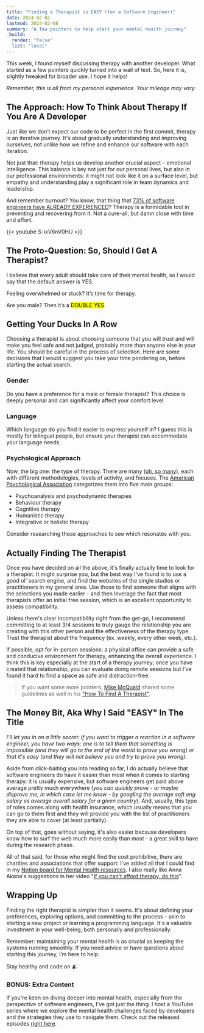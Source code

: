 ```yaml
---
title: "Finding a Therapist is EASY (for a Software Engineer)"
date: 2024-02-02
lastmod: 2024-02-08
summary: "A few pointers to help start your mental health journey"
_build:
  render: "false"
  list: "local"
---
```


This week, I found myself discussing therapy with another developer. What started as a few pointers quickly turned into a wall of text. So, here it is, slightly tweaked for broader use. I hope it helps!

_Remember, this is all from my personal experience. Your mileage may vary._

## The Approach: How To Think About Therapy If You Are A Developer

Just like we don’t expect our code to be perfect in the first commit, therapy is an iterative journey. It's about gradually understanding and improving ourselves, not unlike how we refine and enhance our software with each iteration.

Not just that: therapy helps us develop another crucial aspect – emotional intelligence. This balance is key not just for our personal lives, but also in our professional environments: it might not look like it on a surface level, but empathy and understanding play a significant role in team dynamics and leadership.

And remember burnout? You know, that thing that [73% of software engineers have ALREADY EXPERIENCED](https://www.jetbrains.com/lp/devecosystem-2023/lifestyle/#mental-well-being)? Therapy is a formidable tool in preventing and recovering from it. Not a cure-all, but damn close with time and effort.

{{< youtube S-ixV6nV0HU >}}

## The Proto-Question: So, Should I Get A Therapist?

I believe that every adult should take care of their mental health, so I would say that the default answer is YES.

Feeling overwhelmed or stuck? It’s time for therapy.

Are you male? Then it’s a <mark>DOUBLE YES</mark>.

## Getting Your Ducks In A Row

Choosing a therapist is about choosing someone that you will trust and will make you feel safe and not judged, probably more than anyone else in your life. You should be careful in the process of selection. Here are some decisions that I would suggest you take your time pondering on, before starting the actual search.

### Gender

Do you have a preference for a male or female therapist? This choice is deeply personal and can significantly affect your comfort level.

### Language

Which language do you find it easier to express yourself in? I guess this is mostly for bilingual people, but ensure your therapist can accommodate your language needs.

### Psychological Approach

Now, the big one: the type of therapy. There are many ([oh, so many](https://www.bacp.co.uk/about-therapy/types-of-therapy/)), each with different methodologies, levels of activity, and focuses. The [American Psychological Association](https://www.apa.org/topics/psychotherapy/approaches) categorizes them into five main groups:

- Psychoanalysis and psychodynamic therapies
- Behaviour therapy
- Cognitive therapy
- Humanistic therapy
- Integrative or holistic therapy

Consider researching these approaches to see which resonates with you.

## Actually Finding The Therapist

Once you have decided on all the above, it's finally actually time to look for a therapist. It might surprise you, but the best way I've found is to use a good ol' search engine, and find the websites of the single studios or practitioners in my general area. Use those to find someone that aligns with the selections you made earlier - and then leverage the fact that most therapists offer an initial free session, which is an excellent opportunity to assess compatibility.

Unless there's clear incompatibility right from the get-go, I recommend committing to at least 3/4 sessions to truly gauge the relationship you are creating with this other person and the effectiveness of the therapy type. Trust the therapist about the frequency (ex. weekly, every other week, etc.).

If possible, opt for in-person sessions: a physical office can provide a safe and conducive environment for therapy, enhancing the overall experience. I think this is key especially at the start of a therapy journey; once you have created that relationship, you can evaluate doing remote sessions but I've found it hard to find a space as safe and distraction-free.

> If you want some more pointers, [Mike McQuaid](https://twitter.com/MikeMcQuaid) shared some guidelines as well in his ["How To Find A Therapist"](https://mikemcquaid.com/how-to-find-a-therapist/).

## The Money Bit, Aka Why I Said "EASY" In The Title

_I'll let you in on a little secret: if you want to trigger a reaction in a software engineer, you have two ways: one is to tell them that something is impossible (and they will go to the end of the world to prove you wrong) or that it's easy (and they will not believe you and try to prove you wrong)._

Aside from click-baiting you into reading so far, I do actually believe that software engineers do have it easier than most when it comes to starting therapy: it is usually expensive, but software engineers get paid above average pretty much everywhere (_you can quickly prove - or maybe disprove me, in which case let me know - by googling the average soft eng salary vs average overall salary for a given country_). And, usually, this type of roles comes along with health insurance, which usually means that you can go to them first and they will provide you with the list of practitioners they are able to cover (at least partially).

On top of that, goes without saying, it's also easier because developers know how to surf the web much more easily than most - a great skill to have during the research phase.

All of that said, for those who might find the cost prohibitive, there are charities and associations that offer support: I've added all that I could find in my [Notion board for Mental Health resources](https://lifeiswhat.notion.site/Managing-my-Mental-Health-adb0fb63a8144951b304bfb3bb7ed482). I also really like Anna Akana's suggestions in her video "[If you can't afford therapy, do this](https://www.youtube.com/watch?v=NYQYaNsr6Jg)".

## Wrapping Up

Finding the right therapist is simpler than it seems. It's about defining your preferences, exploring options, and committing to the process – akin to starting a new project or learning a programming language. It's a valuable investment in your well-being, both personally and professionally.

Remember: maintaining your mental health is as crucial as keeping the systems running smoothly. If you need advice or have questions about starting this journey, I’m here to help.

Stay healthy and code on 🫂

### BONUS: Extra Content

If you're keen on diving deeper into mental health, especially from the perspective of software engineers, I've got just the thing. I host a YouTube series where we explore the mental health challenges faced by developers and the strategies they use to navigate them. Check out the released episodes [right here](https://www.youtube.com/watch?v=zBkHoK235CI&list=PLiD6R_aXkpLiMfS2YrhSgtSj09JJCaP2y).
